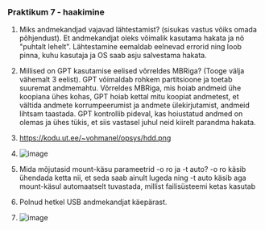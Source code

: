 ### Praktikum 7 - haakimine

1. Miks andmekandjad vajavad lähtestamist? (sisukas vastus võiks omada põhjendust).
  Et andmekandjat oleks võimalik kasutama hakata ja nö "puhtalt lehelt". Lähtestamine eemaldab eelnevad errorid ning loob pinna, kuhu kasutaja ja OS saab asju salvestama hakata.

2. Millised on GPT kasutamise eelised võrreldes MBRiga? (Tooge välja vähemalt 3 eelist).
  GPT võimaldab rohkem partitsioone ja toetab suuremat andmemahtu.
Võrreldes MBRiga, mis hoiab andmeid ühe koopiana ühes kohas, GPT hoiab kettal mitu koopiat andmetest, et vältida andmete korrumpeerumist ja andmete ülekirjutamist, andmeid lihtsam taastada.
GPT kontrollib pideval, kas hoiustatud andmed on olemas ja ühes tükis, et siis vastasel juhul neid kiirelt parandma hakata.

3. https://kodu.ut.ee/~vohmanel/opsys/hdd.png

4. ![image](https://github.com/user-attachments/assets/08b3c484-5518-4bd0-891b-f47029e5468c)


5. Mida mõjutasid mount-käsu parameetrid -o ro ja -t auto?
   -o ro käsib ühendada ketta nii, et seda saab ainult lugeda ning -t auto käsib aga mount-käsul automaatselt tuvastada, millist failisüsteemi ketas kasutab
6. Polnud hetkel USB andmekandjat käepärast.

7. ![image](https://github.com/user-attachments/assets/776b3600-ed94-4929-bd43-e74fd25112df)

